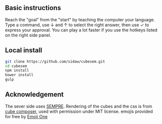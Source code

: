 ## Basic instructions
Reach the "goal" from the "start" by teaching the computer your language. Type a command, use ↓ and ↑ to select the right answer, then use ✓ to express your approval.
You can play a lot faster if you use the hotkeys listed on the right side panel.

## Local install

```sh
git clone https://github.com/sidaw/cubesem.git
cd cubesem
npm install
bower install
gulp
```

## Acknowledgement
The sever side uses [SEMPRE](https://github.com/percyliang/sempre).
Rendering of the cubes and the css is from [cube composer](https://github.com/sharkdp/cube-composer), used with permission under MIT license.
emojis provided for free by [Emoji One](http://emojione.com/)
